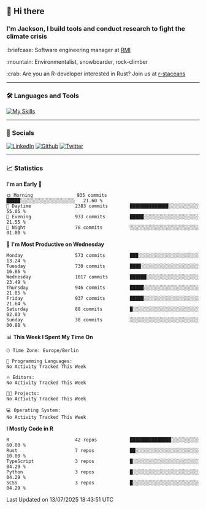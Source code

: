 ## :wave: Hi there
### I'm Jackson, I build tools and conduct research to fight the climate crisis
<p> :briefcase: Software engineering manager at <a href="https://rmi.org/" alt="RMI">RMI</a></p>
<p> :mountain: Environmentalist, snowboarder, rock-climber</p>
<p> :crab: Are you an R-developer interested in Rust? Join us at <a href="https://github.com/r-staceans" alt="r-staceans">r-staceans</a></p>

---

### :hammer_and_wrench: Languages and Tools

[![My Skills](https://skillicons.dev/icons?i=r,python,rust,docker,svelte,js,neovim,azure,postgresql,kubernetes,html,css&perline=6&theme=dark)](https://skillicons.dev)

---

### :iphone: Socials

[![LinkedIn](https://skillicons.dev/icons?i=linkedin&theme=dark)](https://www.linkedin.com/in/jackson-hoffart/) 
[![Github](https://skillicons.dev/icons?i=github&theme=dark)](https://github.com/jdhoffa) 
[![Twitter](https://skillicons.dev/icons?i=twitter&theme=dark)](https://twitter.com/jdhoffart) 

---

### :chart_with_upwards_trend: Statistics

 
<!--START_SECTION:waka-->
**I'm an Early 🐤** 

```text
🌞 Morning                935 commits         █████░░░░░░░░░░░░░░░░░░░░   21.60 % 
🌆 Daytime                2383 commits        ██████████████░░░░░░░░░░░   55.05 % 
🌃 Evening                933 commits         █████░░░░░░░░░░░░░░░░░░░░   21.55 % 
🌙 Night                  78 commits          ░░░░░░░░░░░░░░░░░░░░░░░░░   01.80 % 
```
📅 **I'm Most Productive on Wednesday** 

```text
Monday                   573 commits         ███░░░░░░░░░░░░░░░░░░░░░░   13.24 % 
Tuesday                  730 commits         ████░░░░░░░░░░░░░░░░░░░░░   16.86 % 
Wednesday                1017 commits        ██████░░░░░░░░░░░░░░░░░░░   23.49 % 
Thursday                 946 commits         █████░░░░░░░░░░░░░░░░░░░░   21.85 % 
Friday                   937 commits         █████░░░░░░░░░░░░░░░░░░░░   21.64 % 
Saturday                 88 commits          █░░░░░░░░░░░░░░░░░░░░░░░░   02.03 % 
Sunday                   38 commits          ░░░░░░░░░░░░░░░░░░░░░░░░░   00.88 % 
```


📊 **This Week I Spent My Time On** 

```text
🕑︎ Time Zone: Europe/Berlin

💬 Programming Languages: 
No Activity Tracked This Week

🔥 Editors: 
No Activity Tracked This Week

🐱‍💻 Projects: 
No Activity Tracked This Week

💻 Operating System: 
No Activity Tracked This Week
```

**I Mostly Code in R** 

```text
R                        42 repos            ███████████████░░░░░░░░░░   60.00 % 
Rust                     7 repos             ██░░░░░░░░░░░░░░░░░░░░░░░   10.00 % 
TypeScript               3 repos             █░░░░░░░░░░░░░░░░░░░░░░░░   04.29 % 
Python                   3 repos             █░░░░░░░░░░░░░░░░░░░░░░░░   04.29 % 
SCSS                     3 repos             █░░░░░░░░░░░░░░░░░░░░░░░░   04.29 % 
```




 Last Updated on 13/07/2025 18:43:51 UTC
<!--END_SECTION:waka-->
